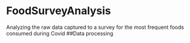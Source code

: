 # FoodSurveyAnalysis
Analyzing the raw data captured to a survey for the most frequent foods consumed during Covid
##Data processing

